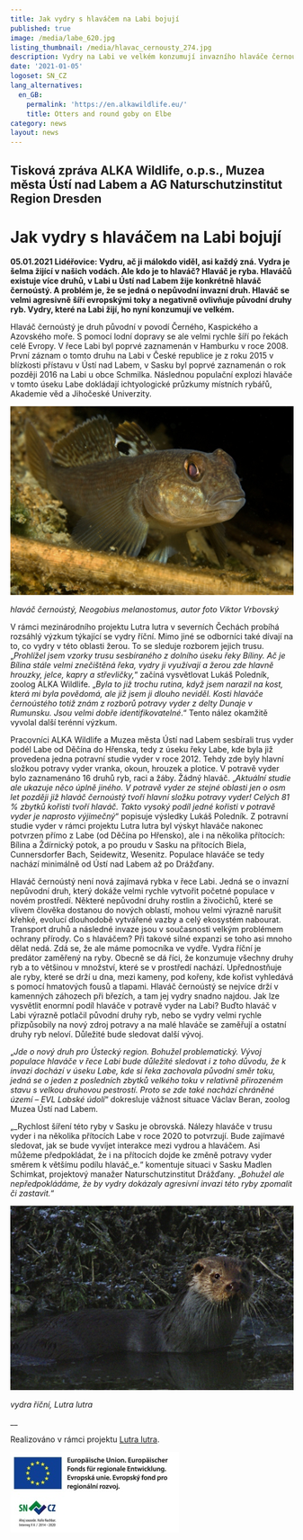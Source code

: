 ```yaml
---
title: Jak vydry s hlaváčem na Labi bojují
published: true
image: /media/labe_620.jpg
listing_thumbnail: /media/hlavac_cernousty_274.jpg
description: Vydry na Labi ve velkém konzumují invazního hlaváče černoústého
date: '2021-01-05'
logoset: SN_CZ
lang_alternatives:
  en_GB:
    permalink: 'https://en.alkawildlife.eu/'
    title: Otters and round goby on Elbe
category: news
layout: news
---
```

## Tisková zpráva ALKA Wildlife, o.p.s., Muzea města Ústí nad Labem a AG Naturschutzinstitut Region Dresden

# Jak vydry s hlaváčem na Labi bojují

**05.01.2021 Lidéřovice: Vydru, ač ji málokdo viděl, asi každý zná. Vydra je šelma žijící v našich vodách. Ale kdo je to hlaváč? Hlaváč je ryba. Hlaváčů existuje více druhů, v Labi u Ústí nad Labem žije konkrétně hlaváč černoústý. A problém je, že se jedná o nepůvodní invazní druh. Hlaváč se velmi agresivně šíří evropskými toky a negativně ovlivňuje původní druhy ryb.  Vydry, které na Labi žijí, ho nyní konzumují ve velkém.** 

Hlaváč černoústý je druh původní v povodí Černého, Kaspického a Azovského moře. S pomocí lodní dopravy se ale velmi rychle šíří po řekách celé Evropy. V řece Labi byl poprvé zaznamenán v Hamburku v roce 2008. První záznam o tomto druhu na Labi v České republice je z roku 2015 v blízkosti přístavu v Ústí nad Labem, v Sasku byl poprvé zaznamenán o rok později 2016 na Labi u obce Schmilka. Následnou populační explozi hlaváče v tomto úseku Labe dokládají ichtyologické průzkumy místních rybářů, Akademie věd a Jihočeské Univerzity.

![hlaváč černoústý](/media/hlavac_cernousty_620.jpg "hlaváč černoústý")

_hlaváč černoústý,_ _Neogobius melanostomus, autor foto Viktor Vrbovský_

V rámci mezinárodního projektu Lutra lutra v severních Čechách probíhá rozsáhlý výzkum týkající se vydry říční. Mimo jiné se odborníci také dívají na to, co vydry v této oblasti žerou. To se sleduje rozborem jejich trusu. „_Prohlížel jsem vzorky trusu sesbíraného z dolního úseku řeky Bíliny. Ač je Bílina stále velmi znečištěná řeka, vydry ji využívají a žerou zde hlavně hrouzky, jelce, kapry a střevličky,_“ začíná vysvětlovat Lukáš Poledník, zoolog ALKA Wildlife. „_Byla to již trochu rutina, když jsem narazil na kost, která mi byla povědomá, ale již jsem ji dlouho neviděl. Kosti hlaváče černoústého totiž znám z rozborů potravy vyder z delty Dunaje v Rumunsku. Jsou velmi dobře identifikovatelné_.“ Tento nález okamžitě vyvolal další terénní výzkum. 

Pracovníci ALKA Wildlife a Muzea města Ústí nad Labem sesbírali trus vyder podél Labe od Děčína do Hřenska, tedy z úseku řeky Labe, kde byla již provedena jedna potravní studie vyder v roce 2012. Tehdy zde byly hlavní složkou potravy vyder vranka, okoun, hrouzek a plotice. V potravě vyder bylo zaznamenáno 16 druhů ryb, raci a žáby. Žádný hlaváč. „_Aktuální studie ale ukazuje něco úplně jiného. V potravě vyder ze stejné oblasti jen o osm let později již hlaváč černoústý tvoří hlavní složku potravy vyder! Celých 81 % zbytků kořisti tvoří hlaváč. Takto vysoký podíl jedné kořisti v potravě vyder je naprosto výjimečný_“ popisuje výsledky Lukáš Poledník. Z potravní studie vyder v rámci projektu Lutra lutra byl výskyt hlaváče nakonec potvrzen přímo z Labe (od Děčína po Hřensko), ale i na několika přítocích: Bílina a Ždírnický potok, a po proudu v Sasku na přítocích Biela, Cunnersdorfer Bach, Seidewitz, Wesenitz. Populace hlaváče se tedy nachází minimálně od Ústí nad Labem až po Drážďany.   

Hlaváč černoústý není nová zajímavá rybka v řece Labi. Jedná se o invazní nepůvodní druh, který dokáže velmi rychle vytvořit početné populace v novém prostředí. Některé nepůvodní druhy rostlin a živočichů, které se vlivem člověka dostanou do nových oblastí, mohou velmi výrazně narušit křehké, evolucí dlouhodobě vytvářené vazby a celý ekosystém nabourat. Transport druhů a následné invaze jsou v současnosti velkým problémem ochrany přírody. Co s hlaváčem? Při takové silné expanzi se toho asi mnoho dělat nedá. Zdá se, že ale máme pomocníka ve vydře. Vydra říční je predátor zaměřený na ryby. Obecně se dá říci, že konzumuje všechny druhy ryb a to většinou v množství, které se v prostředí nachází. Upřednostňuje ale ryby, které se drží u dna, mezi kameny, pod kořeny, kde kořist vyhledává s pomocí hmatových fousů a tlapami. Hlaváč černoústý se nejvíce drží v kamenných záhozech při březích, a tam jej vydry snadno najdou. Jak lze vysvětlit enormní podíl hlaváče v potravě vyder na Labi? Buďto hlaváč v Labi výrazně potlačil původní druhy ryb, nebo se vydry velmi rychle přizpůsobily na nový zdroj potravy a na malé hlaváče se zaměřují a ostatní druhy ryb neloví. Důležité bude sledovat další vývoj.

„_Jde o nový druh pro Ústecký region. Bohužel problematický. Vývoj populace hlaváče v řece Labi bude důležité sledovat i z toho důvodu, že k invazi dochází v úseku Labe, kde si řeka zachovala původní směr toku, jedná se o jeden z posledních zbytků velkého toku v relativně přirozeném stavu s velkou druhovou pestrostí. Proto se zde také nachází chráněné území – EVL Labské údolí_“ dokresluje vážnost situace Václav Beran, zoolog Muzea Ústí nad Labem. 

„_Rychlost šíření této ryby v Sasku je obrovská. Nálezy hlaváče v trusu vyder i na několika přítocích Labe v roce 2020 to potvrzují. Bude zajímavé sledovat, jak se bude vyvíjet interakce mezi vydrou a hlaváčem. Asi můžeme předpokládat, že i na přítocích dojde ke změně potravy vyder směrem k většímu podílu hlaváč_e.“ komentuje situaci v Sasku Madlen Schimkat, projektový manažer Naturschutzinstitut Drážďany. „_Bohužel ale nepředpokládáme, že by vydry dokázaly agresivní invazi této ryby zpomalit či zastavit._“ 

![vydra říční](/media/_igp4771_620.jpg "vydra říční")

_vydra říční, Lutra lutra_

__

Realizováno v rámci projektu [Lutra lutra](https://www.alkawildlife.eu/projects/lutra-lutra).

![](/media/sn_cz_loga_300.jpg)

